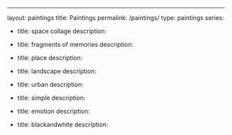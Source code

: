 ---
layout: paintings
title: Paintings
permalink: /paintings/
type: paintings
series:

- title: space collage
  description: 

- title: fragments of memories 
  description: 
 



- title: place
  description: 

  

- title: landscape
  description: 

  
 
- title: urban
  description: 



- title: simple
  description: 

- title: emotion
  description: 


- title: blackandwhite
  description:








